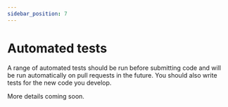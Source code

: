 ```yaml
---
sidebar_position: 7
---
```


# Automated tests

A range of automated tests should be run before submitting code and will be run automatically on pull requests in the future. You should also write tests for the new code you develop.

More details coming soon.
